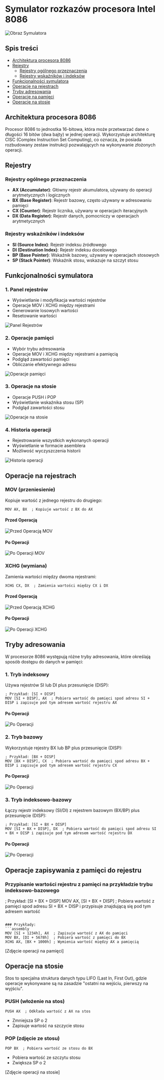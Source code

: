 # Symulator rozkazów procesora Intel 8086
![Obraz Symulatora](https://github.com/Pepegakac123/symulacja-rozkazow-procesora-8086/blob/main/public/images/main-simulator.png)
## Spis treści
- [Architektura procesora 8086](#architektura-procesora-8086)
- [Rejestry](#rejestry)
  - [Rejestry ogólnego przeznaczenia](#rejestry-ogólnego-przeznaczenia)
  - [Rejestry wskaźników i indeksów](#rejestry-wskaźników-i-indeksów)
- [Funkcjonalności symulatora](#funkcjonalności-symulatora)
- [Operacje na rejestrach](#operacje-na-rejestrach)
- [Tryby adresowania](#tryby-adresowania)
- [Operacje na pamięci](#operacje-na-pamięci)
- [Operacje na stosie](#operacje-na-stosie)



## Architektura procesora 8086
Procesor 8086 to jednostka 16-bitowa, która może przetwarzać dane o długości 16 bitów (dwa bajty) w jednej operacji. Wykorzystuje architekturę CISC (Complex Instruction Set Computing), co oznacza, że posiada rozbudowany zestaw instrukcji pozwalających na wykonywanie złożonych operacji.

## Rejestry

### Rejestry ogólnego przeznaczenia
- **AX (Accumulator)**: Główny rejestr akumulatora, używany do operacji arytmetycznych i logicznych
- **BX (Base Register)**: Rejestr bazowy, często używany w adresowaniu pamięci
- **CX (Counter)**: Rejestr licznika, używany w operacjach iteracyjnych
- **DX (Data Register)**: Rejestr danych, pomocniczy w operacjach arytmetycznych

### Rejestry wskaźników i indeksów
- **SI (Source Index)**: Rejestr indeksu źródłowego
- **DI (Destination Index)**: Rejestr indeksu docelowego
- **BP (Base Pointer)**: Wskaźnik bazowy, używany w operacjach stosowych
- **SP (Stack Pointer)**: Wskaźnik stosu, wskazuje na szczyt stosu

## Funkcjonalności symulatora

### 1. Panel rejestrów
- Wyświetlanie i modyfikacja wartości rejestrów
- Operacje MOV i XCHG między rejestrami
- Generowanie losowych wartości
- Resetowanie wartości

![Panel Rejestrów](https://github.com/Pepegakac123/symulacja-rozkazow-procesora-8086/blob/main/public/images/main-registers.png)

### 2. Operacje pamięci
- Wybór trybu adresowania
- Operacje MOV i XCHG między rejestrami a pamięcią
- Podgląd zawartości pamięci
- Obliczanie efektywnego adresu

![Operacje pamięci](https://github.com/Pepegakac123/symulacja-rozkazow-procesora-8086/blob/main/public/images/address-registers.png)

### 3. Operacje na stosie
- Operacje PUSH i POP
- Wyświetlanie wskaźnika stosu (SP)
- Podgląd zawartości stosu

![Operacje na stosie](https://github.com/Pepegakac123/symulacja-rozkazow-procesora-8086/blob/main/public/images/stack.png)

### 4. Historia operacji
- Rejestrowanie wszystkich wykonanych operacji
- Wyświetlanie w formacie asemblera
- Możliwość wyczyszczenia historii

![Historia operacji](https://github.com/Pepegakac123/symulacja-rozkazow-procesora-8086/blob/main/public/images/operation-history.png)

## Operacje na rejestrach

### MOV (przeniesienie)
Kopiuje wartość z jednego rejestru do drugiego:
```assembly
MOV AX, BX  ; Kopiuje wartość z BX do AX
```
#### Przed Operacją
![Przed Operacją MOV](https://github.com/Pepegakac123/symulacja-rozkazow-procesora-8086/blob/main/public/images//mov/before.png)

#### Po Operacji
![Po Operacji MOV](https://github.com/Pepegakac123/symulacja-rozkazow-procesora-8086/blob/main/public/images/mov/after.png)
### XCHG (wymiana)
Zamienia wartości między dwoma rejestrami:
```assembly
XCHG CX, DX  ; Zamienia wartości między CX i DX
```
#### Przed Operacją
![Przed Operacją XCHG](https://github.com/Pepegakac123/symulacja-rozkazow-procesora-8086/blob/main/public/images/xchg/before.png)

#### Po Operacji
![Po Operacji XCHG](https://github.com/Pepegakac123/symulacja-rozkazow-procesora-8086/blob/main/public/images/xchg/after.png)
## Tryby adresowania
W procesorze 8086 występują różne tryby adresowania, które określają sposób dostępu do danych w pamięci:

### 1. Tryb indeksowy
Używa rejestrów SI lub DI plus przesunięcie (DISP):
```assembly
; Przykład: [SI + DISP]
MOV [SI + DISP], AX  ; Pobiera wartość do pamięci spod adresu SI + DISP i zapisuje pod tym adresem wartość rejestru AX
```
#### Po Operacji
![Po Operacji ](https://github.com/Pepegakac123/symulacja-rozkazow-procesora-8086/blob/main/public/images/indeksowy/to-memory.png)

### 2. Tryb bazowy
Wykorzystuje rejestry BX lub BP plus przesunięcie (DISP):
```assembly
; Przykład: [BX + DISP]
MOV [BX + DISP], CX  ; Pobiera wartość do pamięci spod adresu BX + DISP i zapisuje pod tym adresem wartość rejestru CX
```
#### Po Operacji
![Po Operacji ](https://github.com/Pepegakac123/symulacja-rozkazow-procesora-8086/blob/main/public/images/bazowy/to-memory.png)

### 3. Tryb indeksowo-bazowy
Łączy rejestr indeksowy (SI/DI) z rejestrem bazowym (BX/BP) plus przesunięcie (DISP):
```assembly
; Przykład: [SI + BX + DISP]
MOV [SI + BX + DISP], DX  ; Pobiera wartość do pamięci spod adresu SI + BX + DISP i zapisuje pod tym adresem wartość rejestru DX
```
#### Po Operacji
![Po Operacji ](https://github.com/Pepegakac123/symulacja-rozkazow-procesora-8086/blob/main/public/images/indeksowy-bazowy/to-memory.png)

## Operacje zapisywania z pamięci do rejestru

### Przypisanie wartości rejestru z pamięci na przykładzie trybu indeksowo-bazowego
; Przykład: [SI + BX + DISP]
MOV AX, [SI + BX + DISP]  ; Pobiera wartość z pamięci spod adresu SI + BX + DISP i przypisuje znajdującą się pod tym adresem wartość
```

### Przykłady:
```assembly
MOV [SI + 1234h], AX  ; Zapisuje wartość z AX do pamięci
MOV BX, [DI + 5678h]  ; Pobiera wartość z pamięci do BX
XCHG AX, [BX + 1000h] ; Wymienia wartość między AX a pamięcią
```

[Zdjęcie operacji na pamięci]

## Operacje na stosie
Stos to specjalna struktura danych typu LIFO (Last In, First Out), gdzie operacje wykonywane są na zasadzie "ostatni na wejściu, pierwszy na wyjściu".

### PUSH (włożenie na stos)
```assembly
PUSH AX  ; Odkłada wartość z AX na stos
```
- Zmniejsza SP o 2
- Zapisuje wartość na szczycie stosu

### POP (zdjęcie ze stosu)
```assembly
POP BX  ; Pobiera wartość ze stosu do BX
```
- Pobiera wartość ze szczytu stosu
- Zwiększa SP o 2

[Zdjęcie operacji na stosie]


